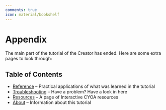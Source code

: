 ```yaml
---
comments: true
icon: material/bookshelf
---
```


# Appendix
The main part of the tutorial of the Creator has ended. Here are some extra
pages to look through:

## Table of Contents

* [Reference](./reference) – Practical applications of what was learned in the
tutorial
* [Troubleshooting](./troubleshooting) – Have a problem? Have a look in here
* [Resources](./resources) – A page of Interactive CYOA resources
* [About](./about) – Information about this tutorial